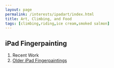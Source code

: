 ```yaml
---
layout: page
permalink: /interests/ipadart/index.html
title: Art, Climbing, and Food
tags: [climbing,riding,ice cream,smoked salmon]
---
```


## iPad Fingerpainting

1. Recent Work 
2. [Older iPad Fingerpaintings](../older-ipadart)
